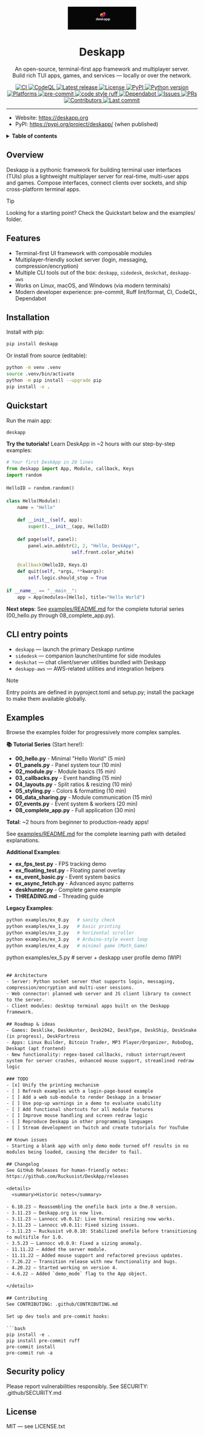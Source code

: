 <p align="center">
  <img src="./logo.png" alt="Deskapp Logo" width="180">
</p>

<h1 align="center">Deskapp</h1>
<p align="center">
  An open-source, terminal-first app framework and multiplayer server.<br/>
  Build rich TUI apps, games, and services — locally or over the network.
</p>

<p align="center">
  <!-- Core status badges -->
  <a href="https://github.com/Ruckusist/DeskApp/actions/workflows/ci.yml">
    <img alt="CI" src="https://github.com/Ruckusist/DeskApp/actions/workflows/ci.yml/badge.svg?branch=master" />
  </a>
  <a href="https://github.com/Ruckusist/DeskApp/actions/workflows/codeql.yml">
    <img alt="CodeQL" src="https://github.com/Ruckusist/DeskApp/actions/workflows/codeql.yml/badge.svg?branch=master" />
  </a>
  <a href="https://github.com/Ruckusist/DeskApp/releases">
    <img alt="Latest release" src="https://img.shields.io/github/v/release/Ruckusist/DeskApp?display_name=tag" />
  </a>
  <a href="https://github.com/Ruckusist/DeskApp/blob/master/LICENSE.txt">
    <img alt="License" src="https://img.shields.io/github/license/Ruckusist/DeskApp" />
  </a>
  <a href="https://pypi.org/project/deskapp/">
    <img alt="PyPI" src="https://img.shields.io/pypi/v/deskapp?logo=pypi" />
  </a>
  <a href="https://github.com/Ruckusist/DeskApp">
    <img alt="Python version" src="https://img.shields.io/badge/python-%3E%3D3.8-blue" />
  </a>
  <a href="https://github.com/Ruckusist/DeskApp">
    <img alt="Platforms" src="https://img.shields.io/badge/platform-linux%20%7C%20macOS%20%7C%20windows-lightgrey" />
  </a>
  <a href="https://pre-commit.com/">
    <img alt="pre-commit" src="https://img.shields.io/badge/pre--commit-enabled-brightgreen?logo=pre-commit&logoColor=white" />
  </a>
  <a href="https://github.com/astral-sh/ruff">
    <img alt="code style ruff" src="https://img.shields.io/badge/code%20style-ruff-46aef7" />
  </a>
  <a href="https://github.com/Ruckusist/DeskApp/security/dependabot">
    <img alt="Dependabot" src="https://img.shields.io/badge/dependabot-enabled-brightgreen?logo=dependabot" />
  </a>
  <a href="https://github.com/Ruckusist/DeskApp/issues">
    <img alt="Issues" src="https://img.shields.io/github/issues/Ruckusist/DeskApp" />
  </a>
  <a href="https://github.com/Ruckusist/DeskApp/pulls">
    <img alt="PRs" src="https://img.shields.io/github/issues-pr/Ruckusist/DeskApp" />
  </a>
  <a href="https://github.com/Ruckusist/DeskApp/graphs/contributors">
    <img alt="Contributors" src="https://img.shields.io/github/contributors/Ruckusist/DeskApp" />
  </a>
  <a href="https://github.com/Ruckusist/DeskApp/commits/master">
    <img alt="Last commit" src="https://img.shields.io/github/last-commit/Ruckusist/DeskApp" />
  </a>
</p>

---

- Website: https://deskapp.org
- PyPI: https://pypi.org/project/deskapp/ (when published)

<details>
  <summary><strong>Table of contents</strong></summary>

- Overview
- Features
- Installation
- Quickstart
- CLI entry points
- Examples
- Architecture
- Roadmap & ideas
- Known issues
- Contributing
- Security policy
- License

</details>

## Overview
Deskapp is a pythonic framework for building terminal user interfaces (TUIs) plus a lightweight multiplayer server for real-time, multi-user apps and games. Compose interfaces, connect clients over sockets, and ship cross-platform terminal apps.

> [!TIP]
> Looking for a starting point? Check the Quickstart below and the examples/ folder.

## Features
- Terminal-first UI framework with composable modules
- Multiplayer-friendly socket server (login, messaging, compression/encryption)
- Multiple CLI tools out of the box: `deskapp`, `sidedesk`, `deskchat`, `deskapp-aws`
- Works on Linux, macOS, and Windows (via modern terminals)
- Modern developer experience: pre-commit, Ruff lint/format, CI, CodeQL, Dependabot

## Installation
Install with pip:

```bash
pip install deskapp
```

Or install from source (editable):

```bash
python -m venv .venv
source .venv/bin/activate
python -m pip install --upgrade pip
pip install -e .
```

## Quickstart
Run the main app:

```bash
deskapp
```

**Try the tutorials!** Learn DeskApp in ~2 hours with our step-by-step
examples:

```python
# Your first DeskApp in 20 lines
from deskapp import App, Module, callback, Keys
import random

HelloID = random.random()

class Hello(Module):
    name = "Hello"
    
    def __init__(self, app):
        super().__init__(app, HelloID)
    
    def page(self, panel):
        panel.win.addstr(2, 2, "Hello, DeskApp!", 
                        self.front.color_white)
    
    @callback(HelloID, Keys.Q)
    def quit(self, *args, **kwargs):
        self.logic.should_stop = True

if __name__ == "__main__":
    app = App(modules=[Hello], title="Hello World")
```

**Next steps**: See [examples/README.md](examples/README.md) for the
complete tutorial series (00_hello.py through 08_complete_app.py).

## CLI entry points
- `deskapp` — launch the primary Deskapp runtime
- `sidedesk` — companion launcher/runtime for side modules
- `deskchat` — chat client/server utilities bundled with Deskapp
- `deskapp-aws` — AWS-related utilities and integration helpers

> [!NOTE]
> Entry points are defined in pyproject.toml and setup.py; install the package to make them available globally.

## Examples
Browse the examples folder for progressively more complex samples.

**📚 Tutorial Series** (Start here!):
- **00_hello.py** - Minimal "Hello World" (5 min)
- **01_panels.py** - Panel system tour (10 min)
- **02_module.py** - Module basics (15 min)
- **03_callbacks.py** - Event handling (15 min)
- **04_layouts.py** - Split ratios & resizing (10 min)
- **05_styling.py** - Colors & formatting (10 min)
- **06_data_sharing.py** - Module communication (15 min)
- **07_events.py** - Event system & workers (20 min)
- **08_complete_app.py** - Full application (30 min)

**Total**: ~2 hours from beginner to production-ready apps!

See [examples/README.md](examples/README.md) for the complete learning
path with detailed explanations.

**Additional Examples**:
- **ex_fps_test.py** - FPS tracking demo
- **ex_floating_test.py** - Floating panel overlay
- **ex_event_basic.py** - Event system basics
- **ex_async_fetch.py** - Advanced async patterns
- **deskhunter.py** - Complete game example
- **THREADING.md** - Threading guide

**Legacy Examples**:

```bash
python examples/ex_0.py   # sanity check
python examples/ex_1.py   # basic printing
python examples/ex_2.py   # horizontal scroller
python examples/ex_3.py   # Arduino-style event loop
python examples/ex_4.py   # minimal game (Math_Game)
```
python examples/ex_5.py   # server + deskapp user profile demo (WIP)
```

## Architecture
- Server: Python socket server that supports login, messaging, compression/encryption and multi-user sessions.
- Web connector: planned web server and JS client library to connect to the server.
- Client modules: desktop terminal apps built on the Deskapp framework.

## Roadmap & ideas
- Games: Desklike, DeskHunter, Desk2042, DeskType, DeskShip, DeskSnake (in progress), DeskFortress
- Apps: Linux Builder, Bitcoin Trader, MP3 Player/Organizer, RoboDog, Deskapt (apt frontend)
- New functionality: regex-based callbacks, robust interrupt/event system for server crashes, enhanced mouse support, streamlined redraw logic

### TODO
- [x] Unify the printing mechanism
- [ ] Refresh examples with a login-page-based example
- [ ] Add a web sub-module to render Deskapp in a browser
- [ ] Use pop-up warnings in a demo to evaluate usability
- [ ] Add functional shortcuts for all module features
- [ ] Improve mouse handling and screen redraw logic
- [ ] Reproduce Deskapp in other programming languages
- [ ] Stream development on Twitch and create tutorials for YouTube

## Known issues
- Starting a blank app with only demo mode turned off results in no modules being loaded, causing the decider to fail.

## Changelog
See GitHub Releases for human-friendly notes: https://github.com/Ruckusist/DeskApp/releases

<details>
  <summary>Historic notes</summary>

- 6.10.23 — Reassembling the onefile back into a One.0 version.
- 3.11.23 — Deskapp.org is now live.
- 3.11.23 — Lannocc v0.0.12: Live terminal resizing now works.
- 3.11.23 — Lannocc v0.0.11: Fixed sizing issues.
- 3.11.23 — Ruckusist v0.0.10: Stabilized onefile before transitioning to multifile for 1.0.
- 3.5.23 — Lannocc v0.0.9: Fixed a sizing anomaly.
- 11.11.22 — Added the server module.
- 11.11.22 — Added mouse support and refactored previous updates.
- 7.26.22 — Transition release with new functionality and bugs.
- 4.20.22 — Started working on version 4.
- 4.6.22 — Added `demo_mode` flag to the App object.

</details>

## Contributing
See CONTRIBUTING: .github/CONTRIBUTING.md

Set up dev tools and pre-commit hooks:

```bash
pip install -e .
pip install pre-commit ruff
pre-commit install
pre-commit run -a
```

## Security policy
Please report vulnerabilities responsibly. See SECURITY: .github/SECURITY.md

## License
MIT — see LICENSE.txt
